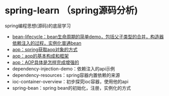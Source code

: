 # spring-learn （spring源码分析)
spring编程思想(源码)的底层学习
- [bean-lifecycle：bean生命周期的简单demo，包括父子类型的合并，构造器依赖注入的过程，实例化普通bean](https://github.com/lhz1165/spring-learn/blob/master/spring-lesson/bean-lifecycle/src/main/java/com/lhz/spring/bean/lifecycle/demo/metainfo/%E5%88%9B%E5%BB%BAspring%20Bean%E7%9A%84%E6%B5%81%E7%A8%8B(Bean%E7%9A%84%E7%94%9F%E5%91%BD%E5%91%A8%E6%9C%9F).md)
- [aop：spring获取aop对象的方式](https://github.com/lhz1165/spring-learn/blob/master/spring-lesson/aop-demo/Spring%20Aop%E5%8E%9F%E7%90%86.md)
- [aop：aop的基本构成和框架](https://github.com/lhz1165/spring-learn/blob/master/spring-lesson/aop-demo/springAop%E8%AF%A6%E7%BB%86%E8%BF%87%E7%A8%8B.md)
- [aop：AOP具体是怎样完成增强的](https://github.com/lhz1165/spring-learn/blob/master/spring-lesson/aop-demo/AOP%E6%98%AF%E6%80%8E%E6%A0%B7%E5%AE%8C%E6%88%90%E5%A2%9E%E5%BC%BA%E7%9A%84.md)
- dependency-injection-demo：依赖注入的api示例
- dependency-resources：spring容器内置依赖的来源
- ioc-container-overview：初步探究ioc容器，使用他的api
- spring-bean：spring bean的初始化，注册，实例化的方式



